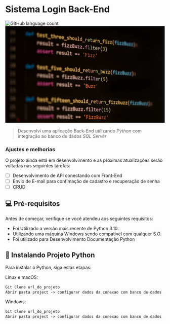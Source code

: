 # Sistema Login Back-End

<!---Esses são exemplos. Veja https://shields.io para outras pessoas ou para personalizar este conjunto de escudos. Você pode querer incluir dependências, status do projeto e informações de licença aqui--->

![GitHub language count](https://img.shields.io/badge/Python-14354C?style=for-the-badge&logo=python&logoColor=white)
<img src="Doc/python.jpeg" alt="python">

> Desenvolvi uma aplicação Back-End utilizando *Python* com integração ao banco de dados *SQL Server*

### Ajustes e melhorias

O projeto ainda está em desenvolvimento e as próximas atualizações serão voltadas nas seguintes tarefas:

- [ ] Desenvolvimento de API conectando com Front-End
- [ ] Envio de E-mail para confimação de cadastro e recuperação de senha
- [ ] CRUD

## 💻 Pré-requisitos

Antes de começar, verifique se você atendeu aos seguintes requisitos:
<!---Estes são apenas requisitos de exemplo. Adicionar, duplicar ou remover conforme necessário--->
* Foi Utilizado a versão mais recente de Python 3.10.
* Utilizando uma máquina Windows sendo compativel com qualquer S.O.
* Foi utilizado para Desenvolvimento Documentação Python

## 🚀 Instalando Projeto Python

Para instalar o Python, siga estas etapas:

Linux e macOS:
```
Git Clone url_do_projeto
Abrir pasta project -> configurar dados da conexao com banco de dados
```

Windows:
```
Git Clone url_do_projeto
Abrir pasta project -> configurar dados da conexao com banco de dados
```

